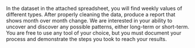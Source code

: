In the dataset in the attached spreadsheet, you will find weekly values of different types. After properly cleaning the data, produce a report that shows month over month change. We are interested in your ability to uncover and discover any possible patterns, either long-term or short-term. You are free to use any tool of your choice, but you must document your process and demonstrate the steps you took to reach your results. 
